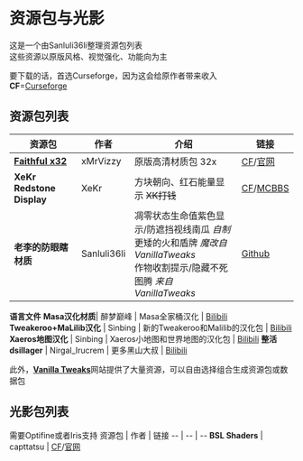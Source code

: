 # 资源包与光影

这是一个由Sanluli36li整理资源包列表  
这些资源以原版风格、视觉强化、功能向为主  
  
要下载的话，首选Curseforge，因为这会给原作者带来收入  
**CF**=[Curseforge](https://www.curseforge.com/minecraft) 

## 资源包列表
资源包 | 作者 | 介绍 | 链接
-- | -- | -- | --
[**Faithful x32**](https://github.com/FaithfulTeam/Faithful) | xMrVizzy | 原版高清材质包 32x | [CF](https://www.curseforge.com/minecraft/texture-packs/faithful-team)/[官网](https://faithful.team/tag/faithful/)
**XeKr Redstone Display** | XeKr | 方块朝向、红石能量显示 ~~XK打钱~~ | [CF](https://www.curseforge.com/minecraft/texture-packs/xekr-redstone-display)/[MCBBS](https://www.mcbbs.net/thread-823957-1-1.html)
**老李的防眼瞎材质**| Sanluli36li | 凋零状态生命值紫色显示/防遮挡视线南瓜 *自制*<br>更矮的火和盾牌 *魔改自VanillaTweaks*<br>作物收割提示/隐藏不死图腾 *来自VanillaTweaks* | [Github](Sanluli36li/防眼瞎.zip)
**语言文件**
**Masa汉化材质**| 醉梦巅峰 | Masa全家桶汉化 | [Bilibili](https://www.bilibili.com/video/BV1Lv411h78x)
**Tweakeroo+MaLilib汉化** | Sinbing | 新的Tweakeroo和Malilib的汉化包 | [Bilibili](https://www.bilibili.com/read/cv11696295)
**Xaeros地图汉化** | Sinbing | Xaeros小地图和世界地图的汉化包 | [Bilibili](https://www.bilibili.com/read/cv11613668)
**整活**
**dsillager** | Nirgal_Irucrem | 更多黑山大叔 | [Bilibili](https://www.bilibili.com/video/BV1GK4y1f7XF)

此外，[**Vanilla Tweaks**](https://vanillatweaks.net/)网站提供了大量资源，可以自由选择组合生成资源包或数据包

## 光影包列表
需要Optifine或者Iris支持
资源包 | 作者 | 链接
-- | -- | --
**BSL Shaders** | capttatsu | [CF](https://www.curseforge.com/minecraft/customization/bsl-shaders)/[官网](https://bitslablab.com/bslshaders/)